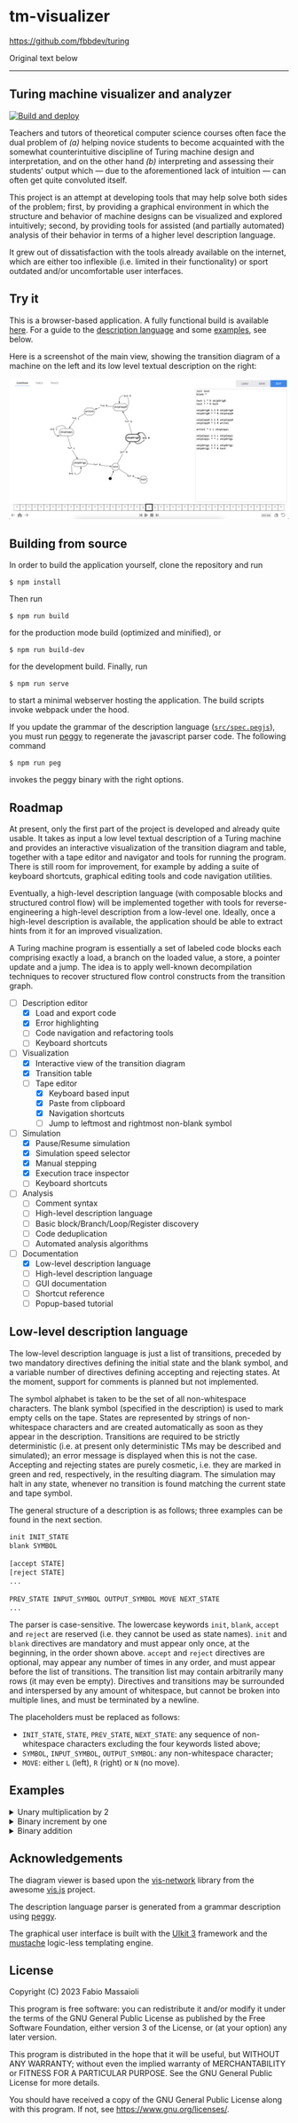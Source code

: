 # tm-visualizer

https://github.com/fbbdev/turing

Original text below

---

## Turing machine visualizer and analyzer

[![Build and deploy](https://github.com/fbbdev/turing/actions/workflows/webpack.yml/badge.svg)](https://github.com/fbbdev/turing/actions/workflows/webpack.yml)

Teachers and tutors of theoretical computer science courses often face the dual
problem of *(a)* helping novice students to become acquainted with the somewhat
counterintuitive discipline of Turing machine design and interpretation, and on
the other hand *(b)* interpreting and assessing their students' output which
— due to the aforementioned lack of intuition — can often get quite convoluted
itself.

This project is an attempt at developing tools that may help solve both sides
of the problem; first, by providing a graphical environment in which the
structure and behavior of machine designs can be visualized and explored
intuitively; second, by providing tools for assisted (and partially automated)
analysis of their behavior in terms of a higher level description language.

It grew out of dissatisfaction with the tools already available on the internet,
which are either too inflexible (i.e. limited in their functionality) or sport
outdated and/or uncomfortable user interfaces.

## Try it

This is a browser-based application. A fully functional build is available
[here](https://fbbdev.it/turing/?view=3).
For a guide to the [description language](#description-language) and some
[examples](#examples), see below.

Here is a screenshot of the main view, showing the transition diagram of a
machine on the left and its low level textual description on the right:

![A screenshot of the diagram view](screenshot.png)

## Building from source

In order to build the application yourself, clone the repository and run
```
$ npm install
```
Then run
```
$ npm run build
```
for the production mode build (optimized and minified), or
```
$ npm run build-dev
```
for the development build. Finally, run
```
$ npm run serve
```
to start a minimal webserver hosting the application. The build scripts invoke
webpack under the hood.

If you update the grammar of the description language
([`src/spec.pegjs`](src/spec.pegjs)), you must run
[peggy](https://peggyjs.org/) to regenerate the javascript parser code. The
following command
```
$ npm run peg
```
invokes the peggy binary with the right options.

## Roadmap

At present, only the first part of the project is developed and already quite
usable. It takes as input a low level textual description of a Turing machine
and provides an interactive visualization of the transition diagram and table,
together with a tape editor and navigator and tools for running the program.
There is still room for improvement, for example by adding a suite of keyboard
shortcuts, graphical editing tools and code navigation utilities.

Eventually, a high-level description language (with composable blocks and
structured control flow) will be implemented together with tools for
reverse-engineering a high-level description from a low-level one. Ideally,
once a high-level description is available, the application should be able to
extract hints from it for an improved visualization.

A Turing machine program is essentially a set of labeled code blocks each
comprising exactly a load, a branch on the loaded value, a store, a pointer
update and a jump. The idea is to apply well-known decompilation techniques
to recover structured flow control constructs from the transition graph.

- [ ] Description editor
  - [x] Load and export code
  - [x] Error highlighting
  - [ ] Code navigation and refactoring tools
  - [ ] Keyboard shortcuts
- [ ] Visualization
  - [x] Interactive view of the transition diagram
  - [x] Transition table
  - [ ] Tape editor
    - [x] Keyboard based input
    - [x] Paste from clipboard
    - [x] Navigation shortcuts
    - [ ] Jump to leftmost and rightmost non-blank symbol
- [ ] Simulation
  - [x] Pause/Resume simulation
  - [x] Simulation speed selector
  - [x] Manual stepping
  - [x] Execution trace inspector
  - [ ] Keyboard shortcuts
- [ ] Analysis
  - [ ] Comment syntax
  - [ ] High-level description language
  - [ ] Basic block/Branch/Loop/Register discovery
  - [ ] Code deduplication
  - [ ] Automated analysis algorithms
- [ ] Documentation
    - [x] Low-level description language
    - [ ] High-level description language
    - [ ] GUI documentation
    - [ ] Shortcut reference
    - [ ] Popup-based tutorial

## Low-level description language

The low-level description language is just a list of transitions, preceded by
two mandatory directives defining the initial state and the blank symbol, and
a variable number of directives defining accepting and rejecting states. At the
moment, support for comments is planned but not implemented.

The symbol alphabet is taken to be the set of all non-whitespace characters.
The blank symbol (specified in the description) is used to mark empty cells on
the tape. States are represented by strings of non-whitespace characters and
are created automatically as soon as they appear in the description.
Transitions are required to be strictly deterministic (i.e. at present only
deterministic TMs may be described and simulated); an error message is
displayed when this is not the case. Accepting and rejecting states are purely
cosmetic, i.e. they are marked in green and red, respectively, in the
resulting diagram. The simulation may halt in any state, whenever no transition
is found matching the current state and tape symbol.

The general structure of a description is as follows; three examples can be
found in the next section.
```
init INIT_STATE
blank SYMBOL

[accept STATE]
[reject STATE]
...

PREV_STATE INPUT_SYMBOL OUTPUT_SYMBOL MOVE NEXT_STATE
...
```
The parser is case-sensitive. The lowercase keywords `init`, `blank`, `accept`
and `reject` are reserved (i.e. they cannot be used as state names). `init`
and `blank` directives are mandatory and must appear only once, at the
beginning, in the order shown above. `accept` and `reject` directives are
optional, may appear any number of times in any order, and must appear before
the list of transitions. The transition list may contain arbitrarily many rows
(it may even be empty). Directives and transitions may be surrounded and
interspersed by any amount of whitespace, but cannot be broken into multiple
lines, and must be terminated by a newline.

The placeholders must be replaced as follows:
  - `INIT_STATE`, `STATE`, `PREV_STATE`, `NEXT_STATE`: any sequence of
  non-whitespace characters excluding the four keywords listed above;
  - `SYMBOL`, `INPUT_SYMBOL`, `OUTPUT_SYMBOL`: any non-whitespace character;
  - `MOVE`: either `L` (left), `R` (right) or `N` (no move).

## Examples

<details>
<summary>Unary multiplication by 2</summary>

A machine that reads from the tape an integer in _unary_ notation (_n_ is
represented by a list of _n_ occurrences of the symbol `1`) and writes it back
doubled.

[Load in the simulator](https://fbbdev.it/turing/?fetch=https%3A%2F%2Fraw.githubusercontent.com%2Ffbbdev%2Fturing%2Fmain%2Fexamples%2FunaryDup.txt)

_Instructions:_ click the link above; when the machine has been loaded, click
the tape head (the cell with a large black border), type `1` as many times as
you like, press the `Enter` key and hit the play button.

```
init test
blank *

test 1 * R skipOrigR
test * * R halt

skipOrigR 1 1 R skipOrigR
skipOrigR * * R skipCopyR

skipCopyR 1 1 R skipCopyR
skipCopyR * 1 R write1

write1 * 1 L skipCopyL

skipCopyL 1 1 L skipCopyL
skipCopyL * * L skipOrigL

skipOrigL 1 1 L skipOrigL
skipOrigL * * R test
```
</details>

<details>
<summary>Binary increment by one</summary>

A machine that reads from the tape an integer in _binary_ notation and writes
it back incremented by one.

[Load in the simulator](https://fbbdev.it/turing/?fetch=https%3A%2F%2Fraw.githubusercontent.com%2Ffbbdev%2Fturing%2Fmain%2Fexamples%2FbinaryIncr.txt)

_Instructions:_ click the link above; when the machine has been loaded, click
the tape head (the cell with a large black border), type a sequence of `1`s and
`0`s, press the `Enter` key and hit the play button.

```
init q0
blank *

q0 * * L q1
q0 0 0 R q0
q0 1 1 R q0

q1 * 1 L q2
q1 0 1 L q2
q1 1 0 L q1

q2 * * R halt
q2 0 0 L q2
q2 1 1 L q2
```
</details>

<details>
<summary>Binary addition</summary>

A machine that reads from the tape two integers in _binary_ notation, separated
by a blank, and writes back their sum.

[Load in the simulator](https://fbbdev.it/turing/?fetch=https%3A%2F%2Fraw.githubusercontent.com%2Ffbbdev%2Fturing%2Fmain%2Fexamples%2FbinaryAdd.txt)

_Instructions:_ click the link above; when the machine has been loaded, click
the tape head (the cell with a large black border), type a sequence of `1`s and
`0`s, press `Space`, then type again a sequence of `1`s and `0`s, press the
`Enter` key and hit the play button.

```
init test
blank *

test 0 0 R skipO1
test 1 1 R skipO1
test * * R halt

skipO1 z z R skipO1
skipO1 o o R skipO1
skipO1 0 0 R skipO1
skipO1 1 1 R skipO1
skipO1 * * R getO2

getO2 * * L rewrite
getO2 0 0 R getO2_0
getO2 1 1 R getO2_1

getO2_0 0 0 R getO2_0
getO2_0 1 1 R getO2_1
getO2_0 * * L biteO2_0

getO2_1 0 0 R getO2_0
getO2_1 1 1 R getO2_1
getO2_1 * * L biteO2_1

biteO2_0 0 * L rskipO2_0

biteO2_1 1 * L rskipO2_1

rskipO2_0 0 0 L rskipO2_0
rskipO2_0 1 1 L rskipO2_0
rskipO2_0 * * L add_0

add_0 z z L add_0
add_0 o o L add_0
add_0 0 z R skipO1
add_0 1 o R skipO1
add_0 * z R skipO1

rskipO2_1 0 0 L rskipO2_1
rskipO2_1 1 1 L rskipO2_1
rskipO2_1 * * L add_1

add_1 z z L add_1
add_1 o o L add_1
add_1 0 o R skipO1
add_1 1 z L incr
add_1 * o R skipO1

incr 1 0 L incr
incr 0 1 R skipO1
incr * 1 R skipO1

rewrite * * L rewrite'

rewrite' z 0 L rewrite'
rewrite' o 1 L rewrite'
rewrite' 0 0 L rewrite'
rewrite' 1 1 L rewrite'
rewrite' * * R halt
```
</details>

## Acknowledgements

The diagram viewer is based upon the
[vis-network](https://visjs.github.io/vis-network/docs/) library from the
awesome [vis.js](https://visjs.org/) project.

The description language parser is generated from a grammar description using
[peggy](https://peggyjs.org/).

The graphical user interface is built with the [UIkit 3](https://getuikit.com/)
framework and the [mustache](https://mustache.github.io/) logic-less templating
engine.

## License

Copyright (C) 2023 Fabio Massaioli

This program is free software: you can redistribute it and/or modify
it under the terms of the GNU General Public License as published by
the Free Software Foundation, either version 3 of the License, or
(at your option) any later version.

This program is distributed in the hope that it will be useful,
but WITHOUT ANY WARRANTY; without even the implied warranty of
MERCHANTABILITY or FITNESS FOR A PARTICULAR PURPOSE.  See the
GNU General Public License for more details.

You should have received a copy of the GNU General Public License
along with this program.  If not, see <https://www.gnu.org/licenses/>.
